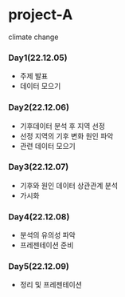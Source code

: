 # project-A
climate change

### Day1(22.12.05)
- 주제 발표
- 데이터 모으기

### Day2(22.12.06)
- 기후데이터 분석 후 지역 선정
- 선정 지역의 기후 변화 원인 파악
- 관련 데이터 모으기

### Day3(22.12.07)
- 기후와 원인 데이터 상관관계 분석
- 가시화

### Day4(22.12.08)
- 분석의 유의성 파악
- 프레젠테이션 준비

### Day5(22.12.09)
- 정리 및 프레젠테이션
